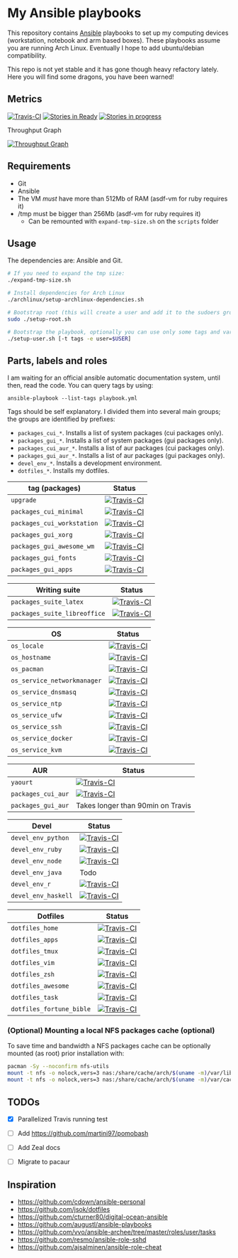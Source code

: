 # My Ansible playbooks

This repository contains [Ansible] playbooks to set up my computing devices
(workstation, notebook and arm based boxes). These playbooks assume you are
running Arch Linux. Eventually I hope to add ubuntu/debian compatibility.

This repo is not yet stable and it has gone though heavy refactory lately. Here
you will find some dragons, you have been warned!


## Metrics

[![Travis-CI](https://img.shields.io/travis/vonpupp/ansible-personal.svg)](https://travis-ci.org/vonpupp/ansible-personal)
[![Stories in Ready](https://badge.waffle.io/vonpupp/ansible-personal.png?label=ready&title=Ready)](http://waffle.io/vonpupp/ansible-personal)
[![Stories in progress](https://badge.waffle.io/vonpupp/ansible-personal.png?label=progress&title=Progress)](http://waffle.io/vonpupp/ansible-personal)

Throughput Graph

[![Throughput Graph](https://graphs.waffle.io/vonpupp/ansible-personal/throughput.svg)](https://waffle.io/vonpupp/ansible-personal/metrics)


## Requirements

- Git
- Ansible
- The VM *must* have more than 512Mb of RAM (asdf-vm for ruby requires it)
- /tmp must be bigger than 256Mb (asdf-vm for ruby requires it)
  - Can be remounted with `expand-tmp-size.sh` on the `scripts` folder


## Usage

The dependencies are: Ansible and Git.

```bash
# If you need to expand the tmp size:
./expand-tmp-size.sh

# Install dependencies for Arch Linux
./archlinux/setup-archlinux-dependencies.sh

# Bootstrap root (this will create a user and add it to the sudoers group)
sudo ./setup-root.sh

# Bootstrap the playbook, optionally you can use only some tags and variables
./setup-user.sh [-t tags -e user=$USER]
```


## Parts, labels and roles

I am waiting for an official ansible automatic documentation system, until
then, read the code. You can query tags by using:

```
ansible-playbook --list-tags playbook.yml
```

Tags should be self explanatory. I divided them into several main groups; the
groups are identified by prefixes:
- `packages_cui_*`. Installs a list of system packages (cui packages only).
- `packages_gui_*`. Installs a list of system packages (gui packages only).
- `packages_cui_aur_*`. Installs a list of aur packages (cui packages only).
- `packages_gui_aur_*`. Installs a list of aur packages (gui packages only).
- `devel_env_*`. Installs a development environment.
- `dotfiles_*`. Installs my dotfiles.

| tag (packages)                 | Status                                            |
|--------------------------------|---------------------------------------------------|
| `upgrade`                      | [![Travis-CI](https://travis-matrix-badges.herokuapp.com/repos/vonpupp/ansible-personal/branches/master/1)](https://travis-ci.org/vonpupp/ansible-personal)
| `packages_cui_minimal`         | [![Travis-CI](https://travis-matrix-badges.herokuapp.com/repos/vonpupp/ansible-personal/branches/master/2)](https://travis-ci.org/vonpupp/ansible-personal)
| `packages_cui_workstation`     | [![Travis-CI](https://travis-matrix-badges.herokuapp.com/repos/vonpupp/ansible-personal/branches/master/3)](https://travis-ci.org/vonpupp/ansible-personal)
| `packages_gui_xorg`            | [![Travis-CI](https://travis-matrix-badges.herokuapp.com/repos/vonpupp/ansible-personal/branches/master/4)](https://travis-ci.org/vonpupp/ansible-personal)
| `packages_gui_awesome_wm`      | [![Travis-CI](https://travis-matrix-badges.herokuapp.com/repos/vonpupp/ansible-personal/branches/master/5)](https://travis-ci.org/vonpupp/ansible-personal)
| `packages_gui_fonts`           | [![Travis-CI](https://travis-matrix-badges.herokuapp.com/repos/vonpupp/ansible-personal/branches/master/6)](https://travis-ci.org/vonpupp/ansible-personal)
| `packages_gui_apps`            | [![Travis-CI](https://travis-matrix-badges.herokuapp.com/repos/vonpupp/ansible-personal/branches/master/7)](https://travis-ci.org/vonpupp/ansible-personal)

| Writing suite                  | Status                                            |
|--------------------------------|---------------------------------------------------|
| `packages_suite_latex`         | [![Travis-CI](https://travis-matrix-badges.herokuapp.com/repos/vonpupp/ansible-personal/branches/master/8)](https://travis-ci.org/vonpupp/ansible-personal)
| `packages_suite_libreoffice`   | [![Travis-CI](https://travis-matrix-badges.herokuapp.com/repos/vonpupp/ansible-personal/branches/master/9)](https://travis-ci.org/vonpupp/ansible-personal)

| OS                             | Status                                            |
|--------------------------------|---------------------------------------------------|
| `os_locale`                    | [![Travis-CI](https://travis-matrix-badges.herokuapp.com/repos/vonpupp/ansible-personal/branches/master/10)](https://travis-ci.org/vonpupp/ansible-personal)
| `os_hostname`                  | [![Travis-CI](https://travis-matrix-badges.herokuapp.com/repos/vonpupp/ansible-personal/branches/master/11)](https://travis-ci.org/vonpupp/ansible-personal)
| `os_pacman`                    | [![Travis-CI](https://travis-matrix-badges.herokuapp.com/repos/vonpupp/ansible-personal/branches/master/12)](https://travis-ci.org/vonpupp/ansible-personal)
| `os_service_networkmanager`    | [![Travis-CI](https://travis-matrix-badges.herokuapp.com/repos/vonpupp/ansible-personal/branches/master/13)](https://travis-ci.org/vonpupp/ansible-personal)
| `os_service_dnsmasq`           | [![Travis-CI](https://travis-matrix-badges.herokuapp.com/repos/vonpupp/ansible-personal/branches/master/14)](https://travis-ci.org/vonpupp/ansible-personal)
| `os_service_ntp`               | [![Travis-CI](https://travis-matrix-badges.herokuapp.com/repos/vonpupp/ansible-personal/branches/master/15)](https://travis-ci.org/vonpupp/ansible-personal)
| `os_service_ufw`               | [![Travis-CI](https://travis-matrix-badges.herokuapp.com/repos/vonpupp/ansible-personal/branches/master/16)](https://travis-ci.org/vonpupp/ansible-personal)
| `os_service_ssh`               | [![Travis-CI](https://travis-matrix-badges.herokuapp.com/repos/vonpupp/ansible-personal/branches/master/17)](https://travis-ci.org/vonpupp/ansible-personal)
| `os_service_docker`            | [![Travis-CI](https://travis-matrix-badges.herokuapp.com/repos/vonpupp/ansible-personal/branches/master/18)](https://travis-ci.org/vonpupp/ansible-personal)
| `os_service_kvm`               | [![Travis-CI](https://travis-matrix-badges.herokuapp.com/repos/vonpupp/ansible-personal/branches/master/19)](https://travis-ci.org/vonpupp/ansible-personal)

| AUR                            | Status                                            |
|--------------------------------|---------------------------------------------------|
| `yaourt`                       | [![Travis-CI](https://travis-matrix-badges.herokuapp.com/repos/vonpupp/ansible-personal/branches/master/20)](https://travis-ci.org/vonpupp/ansible-personal)
| `packages_cui_aur`             | [![Travis-CI](https://travis-matrix-badges.herokuapp.com/repos/vonpupp/ansible-personal/branches/master/21)](https://travis-ci.org/vonpupp/ansible-personal)
| `packages_gui_aur`             | Takes longer than 90min on Travis

| Devel                          | Status                                            |
|--------------------------------|---------------------------------------------------|
| `devel_env_python`             | [![Travis-CI](https://travis-matrix-badges.herokuapp.com/repos/vonpupp/ansible-personal/branches/master/22)](https://travis-ci.org/vonpupp/ansible-personal)
| `devel_env_ruby`               | [![Travis-CI](https://travis-matrix-badges.herokuapp.com/repos/vonpupp/ansible-personal/branches/master/23)](https://travis-ci.org/vonpupp/ansible-personal)
| `devel_env_node`               | [![Travis-CI](https://travis-matrix-badges.herokuapp.com/repos/vonpupp/ansible-personal/branches/master/24)](https://travis-ci.org/vonpupp/ansible-personal)
| `devel_env_java`               | Todo
| `devel_env_r`                  | [![Travis-CI](https://travis-matrix-badges.herokuapp.com/repos/vonpupp/ansible-personal/branches/master/25)](https://travis-ci.org/vonpupp/ansible-personal)
| `devel_env_haskell`            | [![Travis-CI](https://travis-matrix-badges.herokuapp.com/repos/vonpupp/ansible-personal/branches/master/26)](https://travis-ci.org/vonpupp/ansible-personal)

| Dotfiles                       | Status                                            |
|--------------------------------|---------------------------------------------------|
| `dotfiles_home`                | [![Travis-CI](https://travis-matrix-badges.herokuapp.com/repos/vonpupp/ansible-personal/branches/master/27)](https://travis-ci.org/vonpupp/ansible-personal)
| `dotfiles_apps`                | [![Travis-CI](https://travis-matrix-badges.herokuapp.com/repos/vonpupp/ansible-personal/branches/master/28)](https://travis-ci.org/vonpupp/ansible-personal)
| `dotfiles_tmux`                | [![Travis-CI](https://travis-matrix-badges.herokuapp.com/repos/vonpupp/ansible-personal/branches/master/29)](https://travis-ci.org/vonpupp/ansible-personal)
| `dotfiles_vim`                 | [![Travis-CI](https://travis-matrix-badges.herokuapp.com/repos/vonpupp/ansible-personal/branches/master/30)](https://travis-ci.org/vonpupp/ansible-personal)
| `dotfiles_zsh`                 | [![Travis-CI](https://travis-matrix-badges.herokuapp.com/repos/vonpupp/ansible-personal/branches/master/31)](https://travis-ci.org/vonpupp/ansible-personal)
| `dotfiles_awesome`             | [![Travis-CI](https://travis-matrix-badges.herokuapp.com/repos/vonpupp/ansible-personal/branches/master/32)](https://travis-ci.org/vonpupp/ansible-personal)
| `dotfiles_task`                | [![Travis-CI](https://travis-matrix-badges.herokuapp.com/repos/vonpupp/ansible-personal/branches/master/33)](https://travis-ci.org/vonpupp/ansible-personal)
| `dotfiles_fortune_bible`       | [![Travis-CI](https://travis-matrix-badges.herokuapp.com/repos/vonpupp/ansible-personal/branches/master/34)](https://travis-ci.org/vonpupp/ansible-personal)


### (Optional) Mounting a local NFS packages cache (optional)

To save time and bandwidth a NFS packages cache can be optionally mounted (as
root) prior installation with:

```bash
pacman -Sy --noconfirm nfs-utils
mount -t nfs -o nolock,vers=3 nas:/share/cache/arch/$(uname -m)/var/lib/pacman/sync /var/lib/pacman/sync
mount -t nfs -o nolock,vers=3 nas:/share/cache/arch/$(uname -m)/var/cache/pacman/pkg /var/cache/pacman/pkg
```


## TODOs

- [X] Parallelized Travis running test
- [ ] Add https://github.com/martini97/pomobash
- [ ] Add Zeal docs
- [ ] Migrate to pacaur


## Inspiration

* https://github.com/cdown/ansible-personal
* https://github.com/jsok/dotfiles
* https://github.com/cturner80/digital-ocean-ansible
* https://github.com/augustl/ansible-playbooks
* https://github.com/vvo/ansible-archee/tree/master/roles/user/tasks
* https://github.com/resmo/ansible-role-sshd
* https://github.com/ajsalminen/ansible-role-cheat

[Ansible]: http://ansible.com

<!--  vim: set spell: -->
<!--  vim: set spelllang=en_us: -->
